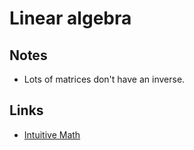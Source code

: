 # Linear algebra
## Notes
- Lots of matrices don't have an inverse.

## Links
- [Intuitive Math](https://intuitive-math.club/)
